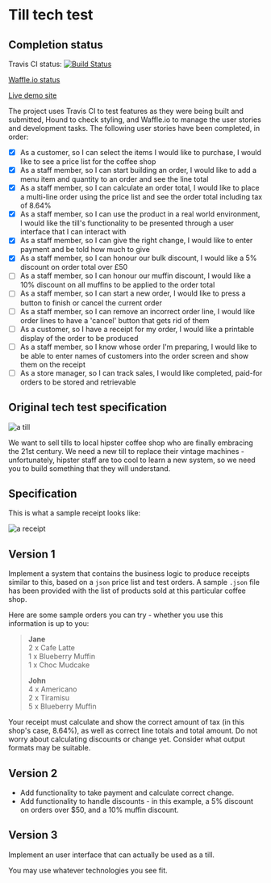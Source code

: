 Till tech test
==============

## Completion status

Travis CI status: [![Build Status](https://travis-ci.org/DanielJohnston/till_tech_test.svg)](https://travis-ci.org/DanielJohnston/till_tech_test)

[Waffle.io status](http://waffle.io/DanielJohnston/till_tech_test)

[Live demo site](https://tilltech.herokuapp.com/)

The project uses Travis CI to test features as they were being built and submitted, Hound to check styling, and Waffle.io to manage the user stories and development tasks. The following user stories have been completed, in order:

- [x] As a customer, so I can select the items I would like to purchase, I would like to see a price list for the coffee shop
- [x] As a staff member, so I can start building an order, I would like to add a menu item and quantity to an order and see the line total
- [x] As a staff member, so I can calculate an order total, I would like to place a multi-line order using the price list and see the order total including tax of 8.64%
- [x] As a staff member, so I can use the product in a real world environment, I would like the till's functionality to be presented through a user interface that I can interact with
- [x] As a staff member, so I can give the right change, I would like to enter payment and be told how much to give
- [x] As a staff member, so I can honour our bulk discount, I would like a 5% discount on order total over £50
- [ ] As a staff member, so I can honour our muffin discount, I would like a 10% discount on all muffins to be applied to the order total
- [ ] As a staff member, so I can start a new order, I would like to press a button to finish or cancel the current order
- [ ] As a staff member, so I can remove an incorrect order line, I would like order lines to have a 'cancel' button that gets rid of them
- [ ] As a customer, so I have a receipt for my order, I would like a printable display of the order to be produced
- [ ] As a staff member, so I know whose order I'm preparing, I would like to be able to enter names of customers into the order screen and show them on the receipt
- [ ] As a store manager, so I can track sales, I would like completed, paid-for orders to be stored and retrievable

## Original tech test specification

![a till](/images/till.jpg)

We want to sell tills to local hipster coffee shop who are finally embracing the 21st century. We need a new till to replace their vintage machines - unfortunately, hipster staff are too cool to learn a new system, so we need you to build something that they will understand.

Specification
-------------

This is what a sample receipt looks like:

![a receipt](/images/receipt.jpg)


Version 1
---------

Implement a system that contains the business logic to produce receipts similar to this, based on a `json` price list and test orders. A sample `.json` file has been provided with the list of products sold at this particular coffee shop.

Here are some sample orders you can try - whether you use this information is up to you:

> **Jane**  
> 2 x Cafe Latte  
> 1 x Blueberry Muffin  
> 1 x Choc Mudcake  
>
> **John**  
> 4 x Americano  
> 2 x Tiramisu  
> 5 x Blueberry Muffin  

Your receipt must calculate and show the correct amount of tax (in this shop's case, 8.64%), as well as correct line totals and total amount. Do not worry about calculating discounts or change yet. Consider what output formats may be suitable.

Version 2
---------

- Add functionality to take payment and calculate correct change.  
- Add functionality to handle discounts - in this example, a 5% discount on orders over $50, and a 10% muffin discount.

Version 3
---------

Implement an user interface that can actually be used as a till.

You may use whatever technologies you see fit.
